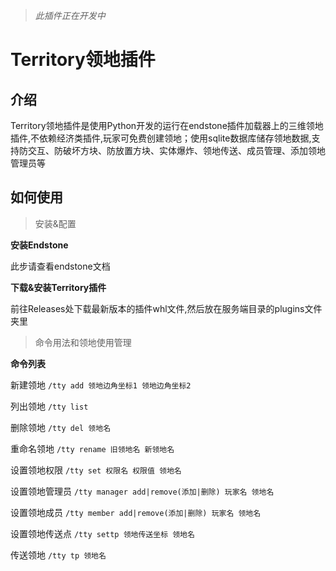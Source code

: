 >*此插件正在开发中*

# Territory领地插件

## 介绍

Territory领地插件是使用Python开发的运行在endstone插件加载器上的三维领地插件,不依赖经济类插件,玩家可免费创建领地；使用sqlite数据库储存领地数据,支持防交互、防破坏方块、防放置方块、实体爆炸、领地传送、成员管理、添加领地管理员等

## 如何使用

> 安装&配置

**安装Endstone**

此步请查看endstone文档

**下载&安装Territory插件**

前往Releases处下载最新版本的插件whl文件,然后放在服务端目录的plugins文件夹里

> 命令用法和领地使用管理

**命令列表**

新建领地
`/tty add 领地边角坐标1 领地边角坐标2`

列出领地
`/tty list`

删除领地
`/tty del 领地名`

重命名领地
`/tty rename 旧领地名 新领地名`

设置领地权限
`/tty set 权限名 权限值 领地名`

设置领地管理员
`/tty manager add|remove(添加|删除) 玩家名 领地名`

设置领地成员
`/tty member add|remove(添加|删除) 玩家名 领地名`

设置领地传送点
`/tty settp 领地传送坐标 领地名`

传送领地
`/tty tp 领地名`